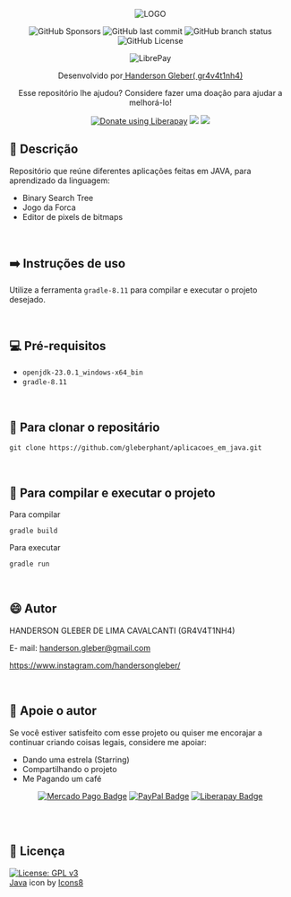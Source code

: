 <div align="center">

![LOGO](https://img.icons8.com/plasticine/200/java-coffee-cup-logo.png)
<br>

![GitHub Sponsors](https://img.shields.io/github/sponsors/gleberphant)
![GitHub last commit](https://img.shields.io/github/last-commit/gleberphant/JavaAplicacoesDiversas)
![GitHub branch status](https://img.shields.io/github/checks-status/gleberphant/JavaAplicacoesDiversas/master)
![GitHub License](https://img.shields.io/github/license/gleberphant/JavaAplicacoesDiversas)

![LibrePay](https://img.shields.io/liberapay/receives/gleberphant.svg?logo=liberapay)


Desenvolvido por<a href=biolivre.com.br/handersongleber> Handerson Gleber( gr4v4t1nh4) </a>


Esse repositório lhe ajudou? Considere fazer uma doação para ajudar a melhorá-lo!

<a href="https://liberapay.com/gleberphant/donate"><img alt="Donate using Liberapay" src="https://img.shields.io/badge/Liberapay-F6C915?logo=liberapay&logoColor=000&style=flat"></a>
<a href="http://link.mercadopago.com.br/handersongleber" ><img src="https://img.shields.io/badge/Mercado%20Pago-00B1EA?logo=mercadopago&logoColor=fff&style=flat"></a>
<a href="https://www.paypal.com/donate/?business=GZCPGEVTCZ8VW&no_recurring=0&currency_code=USD" ><img src="https://img.shields.io/badge/PayPal-003087?logo=paypal&logoColor=fff&style=flat"></a>


</div>

## 🐙 Descrição

Repositório que reúne diferentes aplicações feitas em JAVA, para aprendizado da linguagem:

- Binary Search Tree
- Jogo da Forca
- Editor de pixels de bitmaps

<br>

## ➡️ Instruções de uso

Utilize a ferramenta `gradle-8.11` para compilar e executar o projeto desejado.

<br>

## 💻 Pré-requisitos

-  `openjdk-23.0.1_windows-x64_bin`
-  `gradle-8.11`

<br>

## 🚀 Para clonar o repositário

```
git clone https://github.com/gleberphant/aplicacoes_em_java.git
```

<br>

## 💾 Para compilar e executar o projeto

Para compilar
```
gradle build
```

Para executar
```
gradle run
```

<br>


## 😄 Autor

HANDERSON GLEBER DE LIMA CAVALCANTI (GR4V4T1NH4)

E- mail:  handerson.gleber@gmail.com

https://www.instagram.com/handersongleber/

<br>

## 🤝 Apoie o autor

Se você estiver satisfeito com esse projeto ou quiser me encorajar a continuar criando coisas legais, considere me apoiar:

- Dando uma estrela (Starring) 
- Compartilhando o projeto 
- Me Pagando um café  


<div align=center>

[![Mercado Pago Badge](https://img.shields.io/badge/Mercado%20Pago-00B1EA?logo=mercadopago&logoColor=fff&style=flat)]("http://link.mercadopago.com.br/handersongleber") 
[![PayPal Badge](https://img.shields.io/badge/PayPal-003087?logo=paypal&logoColor=fff&style=flat)]("https://www.paypal.com/donate/?business=GZCPGEVTCZ8VW&no_recurring=0&currency_code=USD")
[![Liberapay Badge](https://img.shields.io/badge/Liberapay-F6C915?logo=liberapay&logoColor=000&style=flat)](https://liberapay.com/gleberphant/donate)

<br>
<br>
</div>

## 📝 Licença

[![License: GPL v3](https://img.shields.io/badge/License-GPLv3-blue.svg)](https://www.gnu.org/licenses/gpl-3.0)
<br> <a target="_blank" href="https://icons8.com/icon/FBycNmdwUQz1/java">Java</a> icon by <a target="_blank" href="https://icons8.com">Icons8</a>


